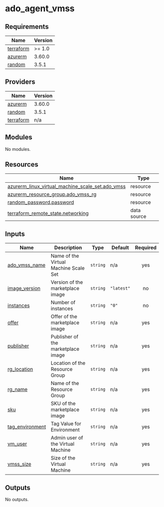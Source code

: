 # ado_agent_vmss

<!-- BEGINNING OF PRE-COMMIT-TERRAFORM DOCS HOOK -->
## Requirements

| Name | Version |
|------|---------|
| <a name="requirement_terraform"></a> [terraform](#requirement\_terraform) | >= 1.0 |
| <a name="requirement_azurerm"></a> [azurerm](#requirement\_azurerm) | 3.60.0 |
| <a name="requirement_random"></a> [random](#requirement\_random) | 3.5.1 |

## Providers

| Name | Version |
|------|---------|
| <a name="provider_azurerm"></a> [azurerm](#provider\_azurerm) | 3.60.0 |
| <a name="provider_random"></a> [random](#provider\_random) | 3.5.1 |
| <a name="provider_terraform"></a> [terraform](#provider\_terraform) | n/a |

## Modules

No modules.

## Resources

| Name | Type |
|------|------|
| [azurerm_linux_virtual_machine_scale_set.ado_vmss](https://registry.terraform.io/providers/hashicorp/azurerm/3.60.0/docs/resources/linux_virtual_machine_scale_set) | resource |
| [azurerm_resource_group.ado_vmss_rg](https://registry.terraform.io/providers/hashicorp/azurerm/3.60.0/docs/resources/resource_group) | resource |
| [random_password.password](https://registry.terraform.io/providers/hashicorp/random/3.5.1/docs/resources/password) | resource |
| [terraform_remote_state.networking](https://registry.terraform.io/providers/hashicorp/terraform/latest/docs/data-sources/remote_state) | data source |

## Inputs

| Name | Description | Type | Default | Required |
|------|-------------|------|---------|:--------:|
| <a name="input_ado_vmss_name"></a> [ado\_vmss\_name](#input\_ado\_vmss\_name) | Name of the Virtual Machine Scale Set | `string` | n/a | yes |
| <a name="input_image_version"></a> [image\_version](#input\_image\_version) | Version of the marketplace image | `string` | `"latest"` | no |
| <a name="input_instances"></a> [instances](#input\_instances) | Number of instances | `string` | `"0"` | no |
| <a name="input_offer"></a> [offer](#input\_offer) | Offer of the marketplace image | `string` | n/a | yes |
| <a name="input_publisher"></a> [publisher](#input\_publisher) | Publisher of the marketplace image | `string` | n/a | yes |
| <a name="input_rg_location"></a> [rg\_location](#input\_rg\_location) | Location of the Resource Group | `string` | n/a | yes |
| <a name="input_rg_name"></a> [rg\_name](#input\_rg\_name) | Name of the Resource Group | `string` | n/a | yes |
| <a name="input_sku"></a> [sku](#input\_sku) | SKU of the marketplace image | `string` | n/a | yes |
| <a name="input_tag_environment"></a> [tag\_environment](#input\_tag\_environment) | Tag Value for Environment | `string` | n/a | yes |
| <a name="input_vm_user"></a> [vm\_user](#input\_vm\_user) | Admin user of the Virtual Machine | `string` | n/a | yes |
| <a name="input_vmss_size"></a> [vmss\_size](#input\_vmss\_size) | Size of the Virtual Machine | `string` | n/a | yes |

## Outputs

No outputs.
<!-- END OF PRE-COMMIT-TERRAFORM DOCS HOOK -->
